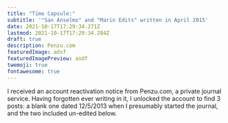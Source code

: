 ```yaml
---
title: "Time Capsule:"
subtitle: '"San Anselmo" and "Marin Edits" written in April 2015'
date: 2021-10-17T17:29:34.271Z
lastmod: 2021-10-17T17:29:34.284Z
draft: true
description: Penzu.com
featuredImage: adsf
featuredImagePreview: asdf
twemoji: true
fontawesome: true
---
```

I received an account reactivation notice from Penzu.com, a private journal service. Having forgotten ever writing in it, I unlocked the account to find 3 posts: a blank one dated 12/5/2013 when I presumably started the journal, and the two included un-edited below.